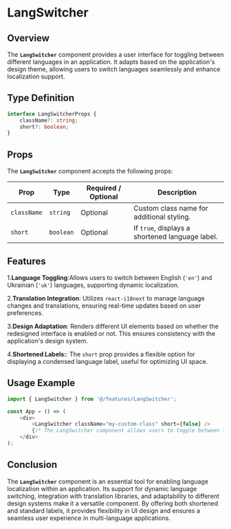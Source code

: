 # LangSwitcher

## Overview
The **`LangSwitcher`** component provides a user interface for toggling between different languages in an application. It adapts based on the application's design theme, allowing users to switch languages seamlessly and enhance localization support.

## Type Definition 
```typescript
interface LangSwitcherProps {
    className?: string;
    short?: boolean;
}
```

## Props
The **`LangSwitcher`** component accepts the following props:

| Prop       | Type      | Required / Optional | Description                                          |
|------------|-----------|----------------------|------------------------------------------------------|
| `className` | `string`  | Optional             | Custom class name for additional styling.           |
| `short	` | `boolean` | Optional             | If `true`, displays a shortened language label.          |


## Features
1.**Language Toggling**:Allows users to switch between English (`'en'`) and Ukrainian (`'uk'`) languages, supporting dynamic localization.

2.**Translation Integration**: Utilizes `react-i18next` to manage language changes and translations, ensuring real-time updates based on user preferences.

3.**Design Adaptation**: Renders different UI elements based on whether the redesigned interface is enabled or not. This ensures consistency with the application's design system.

4.**Shortened Labels:**: The `short` prop provides a flexible option for displaying a condensed language label, useful for optimizing UI space.

## Usage Example
```typescript jsx
import { LangSwitcher } from '@/features/LangSwitcher';

const App = () => (
    <div>
        <LangSwitcher className="my-custom-class" short={false} />
        {/* The LangSwitcher component allows users to toggle between languages */}
    </div>
);
```
## Conclusion
The **`LangSwitcher`** component is an essential tool for enabling language localization within an application.
Its support for dynamic language switching, integration with translation libraries, and adaptability to different design systems make it a versatile component. 
By offering both shortened and standard labels, it provides flexibility in UI design and ensures a seamless user experience in multi-language applications.

